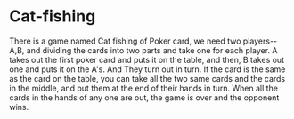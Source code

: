 # Cat-fishing
There is a game named Cat fishing of Poker card, we need two players--A,B, 
and dividing the cards into two parts and take one for each player. A takes out the first poker card and puts it on the table, and then, B takes out one and puts it on the A's. And They turn out in turn. If the card is the same as the card on the table, you can take all the two same cards and the cards in the middle, and put them at the end of their hands in turn. When all the cards in the hands of any one are out, the game is over and the opponent wins.
